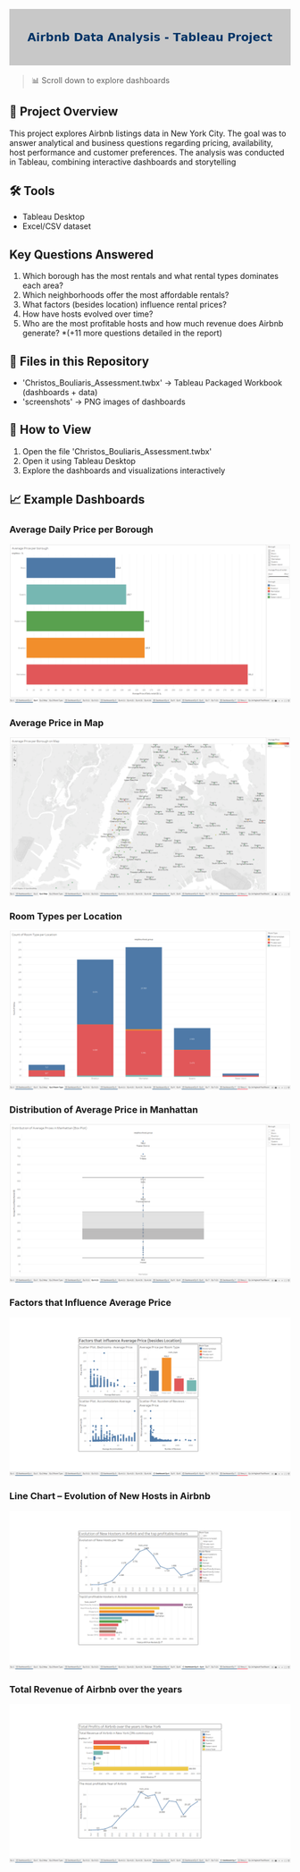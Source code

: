 ![Project Banner](screenshots/banner_grey_blue.png)
> 📊 Scroll down to explore dashboards
## 📌 Project Overview
This project explores Airbnb listings data in New York City.
The goal was to answer analytical and business questions regarding pricing, availability, host performance and customer preferences.
The analysis was conducted in Tableau, combining interactive dashboards and storytelling
## 🛠 Tools
- Tableau Desktop
- Excel/CSV dataset
## Key Questions Answered
1. Which borough has the most rentals and what rental types dominates each area?
2. Which neighborhoods offer the most affordable rentals?
3. What factors (besides location) influence rental prices?
4. How have hosts evolved over time?
5. Who are the most profitable hosts and how much revenue does Airbnb generate?
*(+11 more questions detailed in the report)
## 📂 Files in this Repository 
- 'Christos_Bouliaris_Assessment.twbx' -> Tableau Packaged Workbook (dashboards + data)
- 'screenshots' -> PNG images of dashboards
## 🚀 How to View
1. Open the file 'Christos_Bouliaris_Assessment.twbx'
2. Open it using Tableau Desktop
3. Explore the dashboards and visualizations interactively
## 📈 Εxample Dashboards
### Average Daily Price per Borough
![Average Price per Borough](screenshots/average_price_per_borough.png)
### Average Price in Map
![Average Price in Map](screenshots/map.png)
### Room Types per Location
![Room Types per Location](screenshots/room_type_per_location.png)
### Distribution of Average Price in Manhattan
![Distribution in Manhattan](screenshots/distribution_Manhattan.png)
### Factors that Influence Average Price
![Factors Average Price](screenshots/factors_average_price.png)
### Line Chart – Evolution of New Hosts in Airbnb
![Line Chart](screenshots/line_chart.png)
### Total Revenue of Airbnb over the years
![Airbnb Revenue](screenshots/airbnb_revenue.png)





